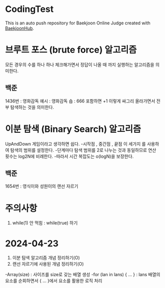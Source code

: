# CodingTest
This is an auto push repository for Baekjoon Online Judge created with [BaekjoonHub](https://github.com/BaekjoonHub/BaekjoonHub).

# 브루트 포스 (brute force) 알고리즘
모든 경우의 수를 하나 하나 체크해가면서 정답이 나올 때 까지 실행하는 알고리즘을 의미한다.

## 백준
1436번 : 영화감독 
예시 : 영화감독 숍 : 666 포함하면 +1 이렇게 싸그리 올라가면서 전부 탐색하는 것을 의미한다.

# 이분 탐색 (Binary Search) 알고리즘
UpAndDown 게임이라고 생각하면 쉽다.
-시작점 , 중간점 , 끝점 이 세가지 를 사용하여 탐색의 범위를 설정한다.
-단계마다 탐색 범위를 2로 나누는 것과 동일하므로 연산 횟수는 log2N에 비례한다.
-따라서 시간 복잡도는 o(logN)을 보장한다.

## 백준
1654번 : 영식이와 성원이의 랜선 자르기

# 주의사항
1. while(1) 안 먹힘 : while(true) 하기

# 2024-04-23 
1. 이분 탐색 알고리즘 개념 정리하기(O)
2. 랜선 자르기에 사용된 개념 정리하기(O)

-Array(size) : 사이즈를 size로 갖는 배열 생성
-for (lan in lans) { ... } : lans 배열의 요소를 순회하면서 { ... }에서 요소를 활용한 로직 처리
